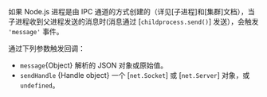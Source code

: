 <!-- YAML
added: v0.5.10
-->

如果 Node.js 进程是由 IPC 通道的方式创建的（详见[子进程]和[集群]文档），当子进程收到父进程发送的消息时(消息通过 [`childprocess.send()`] 发送），会触发 `'message'` 事件。

通过下列参数触发回调：
* `message`{Object} 解析的 JSON 对象或原始值。
* `sendHandle` {Handle object} 一个 [`net.Socket`] 或 [`net.Server`] 对象，或 `undefined`。


